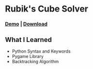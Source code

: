 # Rubik's Cube Solver

### [Demo](https://www.youtube.com/watch?v=3UygRwpKiEU) | [Download](https://clabounty.itch.io/sudoku-solver)

## What I Learned
- Python Syntax and Keywords
- Pygame Library
- Backtracking Algorithm
